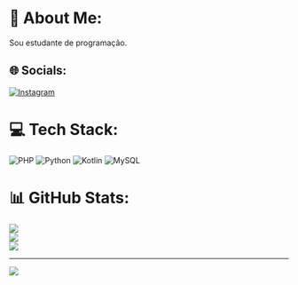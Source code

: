 # 💫 About Me:
Sou estudante de programação.


## 🌐 Socials:
[![Instagram](https://img.shields.io/badge/Instagram-%23E4405F.svg?logo=Instagram&logoColor=white)](https://instagram.com/https://instagram.com/ftunino?igshid=NGExMmI2YTkyZg==) 

# 💻 Tech Stack:
![PHP](https://img.shields.io/badge/php-%23777BB4.svg?style=flat&logo=php&logoColor=white) ![Python](https://img.shields.io/badge/python-3670A0?style=flat&logo=python&logoColor=ffdd54) ![Kotlin](https://img.shields.io/badge/kotlin-%230095D5.svg?style=flat&logo=kotlin&logoColor=white) ![MySQL](https://img.shields.io/badge/mysql-%2300f.svg?style=flat&logo=mysql&logoColor=white)
# 📊 GitHub Stats:
![](https://github-readme-stats.vercel.app/api?username=tuninof&theme=dark&hide_border=false&include_all_commits=false&count_private=false)<br/>
![](https://github-readme-streak-stats.herokuapp.com/?user=tuninof&theme=dark&hide_border=false)<br/>
![](https://github-readme-stats.vercel.app/api/top-langs/?username=tuninof&theme=dark&hide_border=false&include_all_commits=false&count_private=false&layout=compact)

---
[![](https://visitcount.itsvg.in/api?id=tuninof&icon=0&color=0)](https://visitcount.itsvg.in)

<!-- Proudly created with GPRM ( https://gprm.itsvg.in ) -->